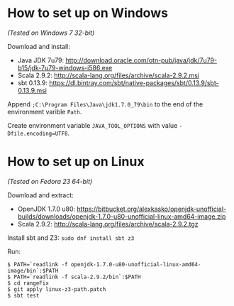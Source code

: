# How to set up on Windows

*(Tested on Windows 7 32-bit)*

Download and install:

* Java JDK 7u79: <http://download.oracle.com/otn-pub/java/jdk/7u79-b15/jdk-7u79-windows-i586.exe>
* Scala 2.9.2: <http://scala-lang.org/files/archive/scala-2.9.2.msi>
* sbt 0.13.9: <https://dl.bintray.com/sbt/native-packages/sbt/0.13.9/sbt-0.13.9.msi>

Append `;C:\Program Files\Java\jdk1.7.0_79\bin` to the end of the environment
varible `Path`.

Create environment variable `JAVA_TOOL_OPTIONS` with value
`-Dfile.encoding=UTF8`.

# How to set up on Linux

*(Tested on Fedora 23 64-bit)*

Download and extract:

* OpenJDK 1.7.0 u80: <https://bitbucket.org/alexkasko/openjdk-unofficial-builds/downloads/openjdk-1.7.0-u80-unofficial-linux-amd64-image.zip>
* Scala 2.9.2: <http://scala-lang.org/files/archive/scala-2.9.2.tgz>

Install sbt and Z3: `sudo dnf install sbt z3`

Run:

    $ PATH=`readlink -f openjdk-1.7.0-u80-unofficial-linux-amd64-image/bin`:$PATH
    $ PATH=`readlink -f scala-2.9.2/bin`:$PATH
    $ cd rangeFix
    $ git apply linux-z3-path.patch
    $ sbt test

